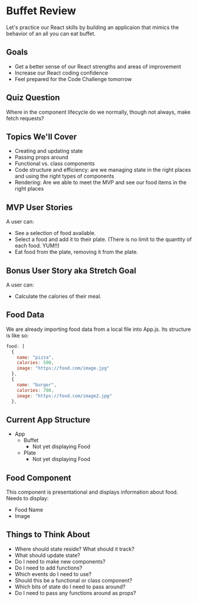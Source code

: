 # Buffet Review
Let's practice our React skills by building an applicaion that mimics the behavior of an all you can eat buffet.

## Goals
- Get a better sense of our React strengths and areas of improvement
- Increase our React coding confidence
- Feel prepared for the Code Challenge tomorrow

## Quiz Question
Where in the component lifecycle do we normally, though not always, make fetch requests?

## Topics We'll Cover
- Creating and updating state
- Passing props around
- Functional vs. class components
- Code structure and efficiency: are we managing state in the right places and using the right types of components
- Rendering: Are we able to meet the MVP and see our food items in the right places

## MVP User Stories
A user can: 

* See a selection of food available.
* Select a food and add it to their plate. (There is no limit to the quantity of each food. YUM!!)
* Eat food from the plate, removing it from the plate.

## Bonus User Story aka Stretch Goal
A user can:

* Calculate the calories of their meal.

## Food Data
We are already importing food data from a local file into App.js. Its structure is like so:
```javascript
food: [
  {
    name: "pizza",
    calories: 500,
    image: "https://food.com/image.jpg"
  },
  {
    name: "burger",
    calories: 700,
    image: "https://food.com/image2.jpg"
  },
```

## Current App Structure
- App
  - Buffet
    - Not yet displaying Food
  - Plate
    - Not yet displaying Food

## Food Component
This component is presentational and displays information about food. Needs to display:
- Food Name
- Image

## Things to Think About
- Where should state reside? What should it track?
- What should update state?
- Do I need to make new components?
- Do I need to add functions?
- Which events do I need to use?
- Should this be a functional or class component?
- Which bits of state do I need to pass around? 
- Do I need to pass any functions around as props?

